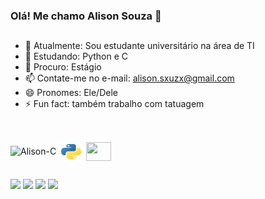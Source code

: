 ### Olá! Me chamo Alison Souza 👋

##


- 🔭 Atualmente: Sou estudante universitário na área de TI
- 🌱 Estudando: Python e C
- 👯 Procuro: Estágio
- 📫 Contate-me no e-mail: alison.sxuzx@gmail.com
- 😄 Pronomes: Ele/Dele
- ⚡ Fun fact: também trabalho com tatuagem


##


<div style="display: inline_block"><br>
  <img align="center" alt="Alison-C" height="30" width="40" <img src="https://cdn.jsdelivr.net/gh/devicons/devicon/icons/c/c-original.svg" />
  <img align="center" alt="Alison-Python" height="30" width="40" src="https://raw.githubusercontent.com/devicons/devicon/master/icons/python/python-original.svg">
  <img align="center" alto=Alison-Vscode" height="30" width="40" <img src="https://cdn.jsdelivr.net/gh/devicons/devicon/icons/vscode/vscode-original.svg" />
          

##


<div> 
  <a href="https://www.instagram.com/sxuzxx/" target="_blank"><img src="https://img.shields.io/badge/-Instagram-%23E4405F?style=for-the-badge&logo=instagram&logoColor=white" target="_blank"></a>
 	<a href="https://www.twitch.tv/killalol1" target="_blank"><img src="https://img.shields.io/badge/Twitch-9146FF?style=for-the-badge&logo=twitch&logoColor=white" target="_blank"></a>
  <a href = "mailto:alison.sxuzx@gmail.com"><img src="https://img.shields.io/badge/-Gmail-%23333?style=for-the-badge&logo=gmail&logoColor=white" target="_blank"></a>
  <a href="https://www.linkedin.com/in/alison-souza-701508271/" target="_blank"><img src="https://img.shields.io/badge/-LinkedIn-%230077B5?style=for-the-badge&logo=linkedin&logoColor=white" target="_blank"></a> 
  
</div>

